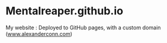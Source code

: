 # Mentalreaper.github.io

My website : Deployed to GitHub pages, with a custom domain (www.alexanderconn.com)
